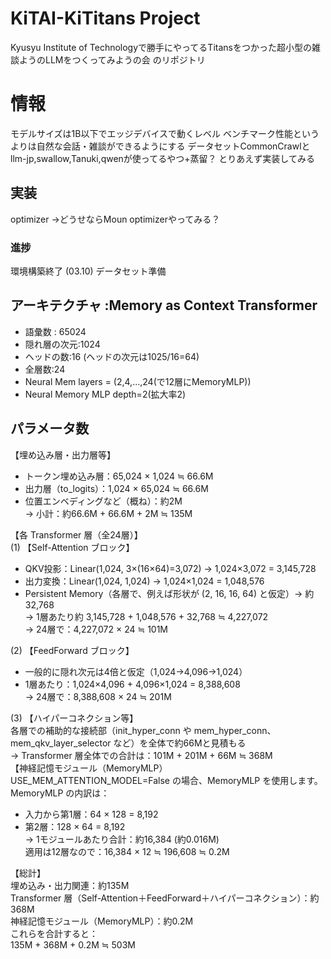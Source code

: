 # KiTAI-KiTitans Project
Kyusyu Institute of Technologyで勝手にやってるTitansをつかった超小型の雑談ようのLLMをつくってみようの会 のリポジトリ
# 情報
モデルサイズは1B以下でエッジデバイスで動くレベル
ベンチマーク性能というよりは自然な会話・雑談ができるようにする
データセットCommonCrawlとllm-jp,swallow,Tanuki,qwenが使ってるやつ+蒸留？
とりあえず実装してみる

## 実装
optimizer →どうせならMoun optimizerやってみる？

### 進捗
環境構築終了 (03.10)
データセット準備



## アーキテクチャ :Memory as Context Transformer
* 語彙数 : 65024
* 隠れ層の次元:1024
* ヘッドの数:16 (ヘッドの次元は1025/16=64)
* 全層数:24
* Neural Mem layers = (2,4,...,24(で12層にMemoryMLP))
* Neural Memory MLP depth=2(拡大率2)

## パラメータ数
【埋め込み層・出力層等】
* トークン埋め込み層：65,024 × 1,024 ≒ 66.6M
* 出力層（to_logits）：1,024 × 65,024 ≒ 66.6M
* 位置エンベディングなど（概ね）：約2M
<br>→ 小計：約66.6M + 66.6M + 2M ≒ 135M

【各 Transformer 層（全24層）】<br>
(1) 【Self-Attention ブロック】<br>
* QKV投影：Linear(1,024, 3×(16×64)=3,072) → 1,024×3,072 = 3,145,728
*  出力変換：Linear(1,024, 1,024) → 1,024×1,024 = 1,048,576
*  Persistent Memory（各層で、例えば形状が (2, 16, 16, 64) と仮定）→ 約32,768
<br>→ 1層あたり約 3,145,728 + 1,048,576 + 32,768 ≒ 4,227,072
<br>→ 24層で：4,227,072 × 24 ≒ 101M

(2) 【FeedForward ブロック】
*  一般的に隠れ次元は4倍と仮定（1,024→4,096→1,024）
* 1層あたり：1,024×4,096 + 4,096×1,024 = 8,388,608
<br>→ 24層で：8,388,608 × 24 ≒ 201M

(3) 【ハイパーコネクション等】<br>
各層での補助的な接続部（init_hyper_conn や mem_hyper_conn、mem_qkv_layer_selector など）を全体で約66Mと見積もる
<br>
→ Transformer 層全体での合計は：101M + 201M + 66M ≒ 368M
<br>
【神経記憶モジュール（MemoryMLP）
<br>USE_MEM_ATTENTION_MODEL=False の場合、MemoryMLP を使用します。MemoryMLP の内訳は：
* 入力から第1層：64 × 128 = 8,192
* 第2層：128 × 64 = 8,192
<br>→ 1モジュールあたり合計：約16,384 (約0.016M)<br>
適用は12層なので：16,384 × 12 ≒ 196,608 ≒ 0.2M<br>

【総計】<br>
埋め込み・出力関連：約135M<br>
Transformer 層（Self-Attention＋FeedForward＋ハイパーコネクション）：約368M<br>
神経記憶モジュール（MemoryMLP）：約0.2M<br>
これらを合計すると：<br>
135M + 368M + 0.2M ≒ 503M
